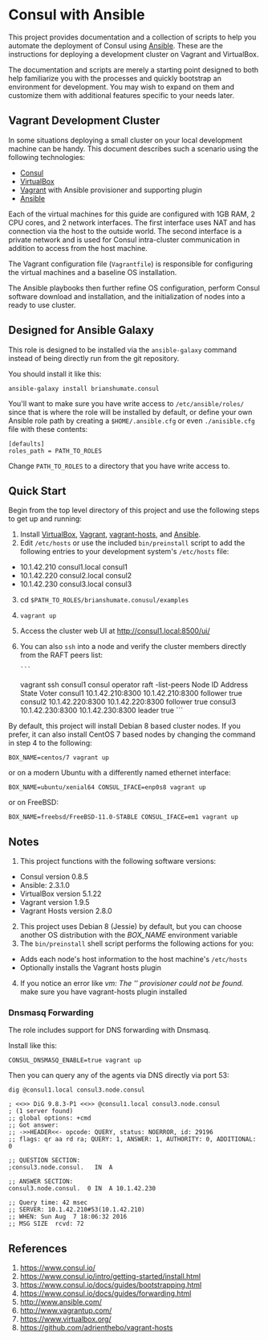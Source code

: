 # Consul with Ansible

This project provides documentation and a collection of scripts to help you
automate the deployment of Consul using
[Ansible](https://www.ansible.com/). These are the instructions for
deploying a development cluster on Vagrant and VirtualBox.

The documentation and scripts are merely a starting point designed to both
help familiarize you with the processes and quickly bootstrap an environment
for development. You may wish to expand on them and customize
them with additional features specific to your needs later.

## Vagrant Development Cluster

In some situations deploying a small cluster on your local development
machine can be handy. This document describes such a scenario using the
following technologies:

* [Consul](https://consul.io)
* [VirtualBox](https://www.virtualbox.org/)
* [Vagrant](http://www.vagrantup.com/) with Ansible provisioner and
  supporting plugin
* [Ansible](https://www.ansible.com/)

Each of the virtual machines for this guide are configured with
1GB RAM, 2 CPU cores, and 2 network interfaces. The first interface uses
NAT and has connection via the host to the outside world. The second
interface is a private network and is used for Consul intra-cluster
communication in addition to access from the host machine.

The Vagrant configuration file (`Vagrantfile`) is responsible for
configuring the virtual machines and a baseline OS installation.

The Ansible playbooks then further refine OS configuration, perform Consul
software download and installation, and the initialization of nodes
into a ready to use cluster.

## Designed for Ansible Galaxy

This role is designed to be installed via the `ansible-galaxy` command
instead of being directly run from the git repository.

You should install it like this:

```
ansible-galaxy install brianshumate.consul
```

You'll want to make sure you have write access to `/etc/ansible/roles/` since
that is where the role will be installed by default, or define your own
Ansible role path by creating a `$HOME/.ansible.cfg` or even `./anisible.cfg`
file with these contents:

```
[defaults]
roles_path = PATH_TO_ROLES
```

Change `PATH_TO_ROLES` to a directory that you have write access to.

## Quick Start

Begin from the top level directory of this project and use the following
steps to get up and running:

1. Install [VirtualBox](https://www.virtualbox.org/wiki/Downloads), [Vagrant](http://downloads.vagrantup.com/), [vagrant-hosts](https://github.com/adrienthebo/vagrant-hosts), and [Ansible](http://docs.ansible.com/ansible/intro_installation.html).
2. Edit `/etc/hosts` or use the included `bin/preinstall` script to add
   the following entries to your development system's `/etc/hosts` file:
 * 10.1.42.210 consul1.local consul1
 * 10.1.42.220 consul2.local consul2
 * 10.1.42.230 consul3.local consul3
3. cd `$PATH_TO_ROLES/brianshumate.conusul/examples`
4. `vagrant up`
5. Access the cluster web UI at http://consul1.local:8500/ui/
6. You can also `ssh` into a node and verify the cluster members directly
   from the RAFT peers list:

       ```
     vagrant ssh consul1
     consul operator raft -list-peers
     Node     ID                Address           State     Voter
     consul1  10.1.42.210:8300  10.1.42.210:8300  follower  true
     consul2  10.1.42.220:8300  10.1.42.220:8300  follower  true
     consul3  10.1.42.230:8300  10.1.42.230:8300  leader    true
       ```

By default, this project will install Debian 8 based cluster nodes. If you
prefer, it can also install CentOS 7 based nodes by changing the command
in step 4 to the following:

```
BOX_NAME=centos/7 vagrant up
```

or on a modern Ubuntu with a differently named ethernet interface:

```
BOX_NAME=ubuntu/xenial64 CONSUL_IFACE=enp0s8 vagrant up
```

or on FreeBSD:

```
BOX_NAME=freebsd/FreeBSD-11.0-STABLE CONSUL_IFACE=em1 vagrant up
```

## Notes

1. This project functions with the following software versions:
  * Consul version 0.8.5
  * Ansible: 2.3.1.0
  * VirtualBox version 5.1.22
  * Vagrant version 1.9.5
  * Vagrant Hosts version 2.8.0
2. This project uses Debian 8 (Jessie) by default, but you can choose another
   OS distribution with the *BOX_NAME* environment variable
3. The `bin/preinstall` shell script performs the following actions for you:
 * Adds each node's host information to the host machine's `/etc/hosts`
 * Optionally installs the Vagrant hosts plugin
4. If you notice an error like *vm: The '' provisioner could not be found.*
   make sure you have vagrant-hosts plugin installed

### Dnsmasq Forwarding

The role includes support for DNS forwarding with Dnsmasq.

Install like this:

```
CONSUL_DNSMASQ_ENABLE=true vagrant up
```

Then you can query any of the agents via DNS directly via port 53:

```
dig @consul1.local consul3.node.consul

; <<>> DiG 9.8.3-P1 <<>> @consul1.local consul3.node.consul
; (1 server found)
;; global options: +cmd
;; Got answer:
;; ->>HEADER<<- opcode: QUERY, status: NOERROR, id: 29196
;; flags: qr aa rd ra; QUERY: 1, ANSWER: 1, AUTHORITY: 0, ADDITIONAL: 0

;; QUESTION SECTION:
;consul3.node.consul.   IN  A

;; ANSWER SECTION:
consul3.node.consul.  0 IN  A 10.1.42.230

;; Query time: 42 msec
;; SERVER: 10.1.42.210#53(10.1.42.210)
;; WHEN: Sun Aug  7 18:06:32 2016
;; MSG SIZE  rcvd: 72
```

## References

1. https://www.consul.io/
2. https://www.consul.io/intro/getting-started/install.html
3. https://www.consul.io/docs/guides/bootstrapping.html
4. https://www.consul.io/docs/guides/forwarding.html
5. http://www.ansible.com/
6. http://www.vagrantup.com/
7. https://www.virtualbox.org/
8. https://github.com/adrienthebo/vagrant-hosts
